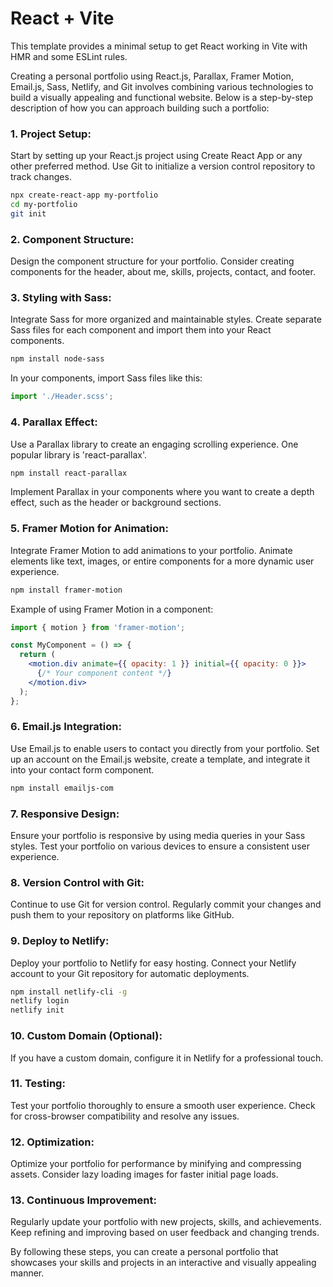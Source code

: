 # React + Vite

This template provides a minimal setup to get React working in Vite with HMR and some ESLint rules.

Creating a personal portfolio using React.js, Parallax, Framer Motion, Email.js, Sass, Netlify, and Git involves combining various technologies to build a visually appealing and functional website. Below is a step-by-step description of how you can approach building such a portfolio:

### 1. **Project Setup:**
   Start by setting up your React.js project using Create React App or any other preferred method. Use Git to initialize a version control repository to track changes.

   ```bash
   npx create-react-app my-portfolio
   cd my-portfolio
   git init
   ```

### 2. **Component Structure:**
   Design the component structure for your portfolio. Consider creating components for the header, about me, skills, projects, contact, and footer.

### 3. **Styling with Sass:**
   Integrate Sass for more organized and maintainable styles. Create separate Sass files for each component and import them into your React components.

   ```bash
   npm install node-sass
   ```

   In your components, import Sass files like this:

   ```jsx
   import './Header.scss';
   ```

### 4. **Parallax Effect:**
   Use a Parallax library to create an engaging scrolling experience. One popular library is 'react-parallax'.

   ```bash
   npm install react-parallax
   ```

   Implement Parallax in your components where you want to create a depth effect, such as the header or background sections.

### 5. **Framer Motion for Animation:**
   Integrate Framer Motion to add animations to your portfolio. Animate elements like text, images, or entire components for a more dynamic user experience.

   ```bash
   npm install framer-motion
   ```

   Example of using Framer Motion in a component:

   ```jsx
   import { motion } from 'framer-motion';

   const MyComponent = () => {
     return (
       <motion.div animate={{ opacity: 1 }} initial={{ opacity: 0 }}>
         {/* Your component content */}
       </motion.div>
     );
   };
   ```

### 6. **Email.js Integration:**
   Use Email.js to enable users to contact you directly from your portfolio. Set up an account on the Email.js website, create a template, and integrate it into your contact form component.

   ```bash
   npm install emailjs-com
   ```

### 7. **Responsive Design:**
   Ensure your portfolio is responsive by using media queries in your Sass styles. Test your portfolio on various devices to ensure a consistent user experience.

### 8. **Version Control with Git:**
   Continue to use Git for version control. Regularly commit your changes and push them to your repository on platforms like GitHub.

### 9. **Deploy to Netlify:**
   Deploy your portfolio to Netlify for easy hosting. Connect your Netlify account to your Git repository for automatic deployments.

   ```bash
   npm install netlify-cli -g
   netlify login
   netlify init
   ```

### 10. **Custom Domain (Optional):**
   If you have a custom domain, configure it in Netlify for a professional touch.

### 11. **Testing:**
   Test your portfolio thoroughly to ensure a smooth user experience. Check for cross-browser compatibility and resolve any issues.

### 12. **Optimization:**
   Optimize your portfolio for performance by minifying and compressing assets. Consider lazy loading images for faster initial page loads.

### 13. **Continuous Improvement:**
   Regularly update your portfolio with new projects, skills, and achievements. Keep refining and improving based on user feedback and changing trends.

By following these steps, you can create a personal portfolio that showcases your skills and projects in an interactive and visually appealing manner.


   
